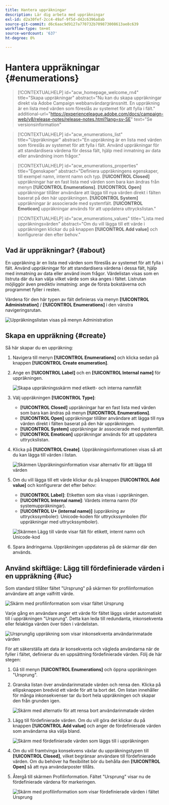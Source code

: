 ```yaml
---
title: Hantera uppräkningar
description: Lär dig arbeta med uppräkningar
exl-id: d2a30fef-2cc4-49af-9f5d-d42c6396a8ab
source-git-commit: d6c6aac9d9127a770732b709873008613ae8c639
workflow-type: tm+mt
source-wordcount: '637'
ht-degree: 0%

---
```


# Hantera uppräkningar {#enumerations}

>[!CONTEXTUALHELP]
>id="acw_homepage_welcome_rn4"
>title="Skapa uppräkningar"
>abstract="Nu kan du skapa uppräkningar direkt via Adobe Campaign webbanvändargränssnitt. En uppräkning är en lista med värden som föreslås av systemet för att fylla i fält."
>additional-url="https://experienceleague.adobe.com/docs/campaign-web/v8/release-notes/release-notes.html?lang=sv-SE" text="Se versionsinformation"

>[!CONTEXTUALHELP]
>id="acw_enumerations_list"
>title="Uppräkningar"
>abstract="En uppräkning är en lista med värden som föreslås av systemet för att fylla i fält. Använd uppräkningar för att standardisera värdena för dessa fält, hjälp med inmatning av data eller användning inom frågor."

>[!CONTEXTUALHELP]
>id="acw_enumerations_properties"
>title="Egenskaper"
>abstract="Definiera uppräkningens egenskaper, till exempel namn, internt namn och typ. **[!UICONTROL Closed]** uppräkningar har en fast lista med värden som bara kan ändras från menyn **[!UICONTROL Enumerations]**. **[!UICONTROL Open]** uppräkningar tillåter användare att lägga till nya värden direkt i fälten baserat på den här uppräkningen. **[!UICONTROL System]** uppräkningar är associerade med systemfält. **[!UICONTROL Emoticon]** uppräkningar används för att uppdatera uttryckslistan."

>[!CONTEXTUALHELP]
>id="acw_enumerations_values"
>title="Lista med uppräkningsvärden"
>abstract="Om du vill lägga till ett värde i uppräkningen klickar du på knappen **[!UICONTROL Add value]** och konfigurerar den efter behov."

## Vad är uppräkningar? {#about}

En uppräkning är en lista med värden som föreslås av systemet för att fylla i fält. Använd uppräkningar för att standardisera värdena i dessa fält, hjälp med inmatning av data eller använd inom frågor. Värdelistan visas som en listruta där du kan välja vilket värde som ska anges i fältet. Listrutan möjliggör även prediktiv inmatning: ange de första bokstäverna och programmet fyller i resten.

Värdena för den här typen av fält definieras via menyn **[!UICONTROL Administration]** / **[!UICONTROL Enumerations]** i den vänstra navigeringsrutan.

![Uppräkningslistan visas på menyn Administration](assets/enumeration-list.png)

## Skapa en uppräkning {#create}

Så här skapar du en uppräkning:

1. Navigera till menyn **[!UICONTROL Enumerations]** och klicka sedan på knappen **[!UICONTROL Create enumeration]**.

1. Ange en **[!UICONTROL Label]** och en **[!UICONTROL Internal name]** för uppräkningen.

   ![Skapa uppräkningsskärm med etikett- och interna namnfält](assets/enumeration-create.png)

1. Välj uppräkningen **[!UICONTROL Type]**:

   * **[!UICONTROL Closed]** uppräkningar har en fast lista med värden som bara kan ändras på menyn **[!UICONTROL Enumerations]**.
   * **[!UICONTROL Open]** uppräkningar tillåter användare att lägga till nya värden direkt i fälten baserat på den här uppräkningen.
   * **[!UICONTROL System]** uppräkningar är associerade med systemfält.
   * **[!UICONTROL Emoticon]** uppräkningar används för att uppdatera uttryckslistan.

1. Klicka på **[!UICONTROL Create]**. Uppräkningsinformationen visas så att du kan lägga till värden i listan.

   ![Skärmen Uppräkningsinformation visar alternativ för att lägga till värden](assets/enumeration-details.png)

1. Om du vill lägga till ett värde klickar du på knappen **[!UICONTROL Add value]** och konfigurerar det efter behov:

   * **[!UICONTROL Label]**: Etiketten som ska visas i uppräkningen.
   * **[!UICONTROL Internal name]**: Värdets interna namn (för systemuppräkningar).
   * **[!UICONTROL U+ (internal name)]** (uppräkning av uttryckssymboler): Unicode-koden för uttryckssymbolen (för uppräkningar med uttryckssymboler).

   ![Skärmen Lägg till värde visar fält för etikett, internt namn och Unicode-kod](assets/enumeration-emoticon.png)

1. Spara ändringarna. Uppräkningen uppdateras på de skärmar där den används.

## Använd skiftläge: Lägg till fördefinierade värden i en uppräkning {#uc}

Som standard tillåter fältet &quot;Ursprung&quot; på skärmen för profilinformation användare att ange valfritt värde.

![Skärm med profilinformation som visar fältet Ursprung](assets/enumeration-uc-profile.png)

Varje gång en användare anger ett värde för fältet läggs värdet automatiskt till i uppräkningen &quot;Ursprung&quot;. Detta kan leda till redundanta, inkonsekventa eller felaktiga värden över tiden i värdelistan.

![Ursprunglig uppräkning som visar inkonsekventa användarinmatade värden](assets/enumeration-uc-choice.png)

För att säkerställa att data är konsekventa och vägleda användarna när de fyller i fältet, definierar du en uppsättning fördefinierade värden. Följ de här stegen:

1. Gå till menyn **[!UICONTROL Enumerations]** och öppna uppräkningen &quot;Ursprung&quot;.

2. Granska listan över användarinmatade värden och rensa den. Klicka på ellipsknappen bredvid ett värde för att ta bort det. Om listan innehåller för många inkonsekvenser tar du bort hela uppräkningen och skapar den från grunden igen.

   ![Skärm med alternativ för att rensa bort användarinmatade värden](assets/enumeration-uc-clean.png)

3. Lägg till fördefinierade värden. Om du vill göra det klickar du på knappen **[!UICONTROL Add value]** och anger de fördefinierade värden som användarna ska välja bland.

   ![Skärm med fördefinierade värden som läggs till i uppräkningen](assets/enumeration-uc-create.png)

4. Om du vill framtvinga konsekvens växlar du uppräkningstypen till **[!UICONTROL Closed]**, vilket begränsar användare till fördefinierade värden. Om du behöver ha flexibilitet bör du behålla den **[!UICONTROL Open]** så att nya användarposter tillåts.

5. Återgå till skärmen Profilinformation. Fältet &quot;Ursprung&quot; visar nu de fördefinierade värdena för markeringen.

   ![Skärm med profilinformation som visar fördefinierade värden i fältet Ursprung](assets/enumeration-uc-populated.png)